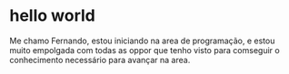 # hello world

Me chamo Fernando, estou iniciando na area de programação, e estou muito empolgada com todas as oppor que tenho
 visto para comseguir o conhecimento necessário para avançar na area.
